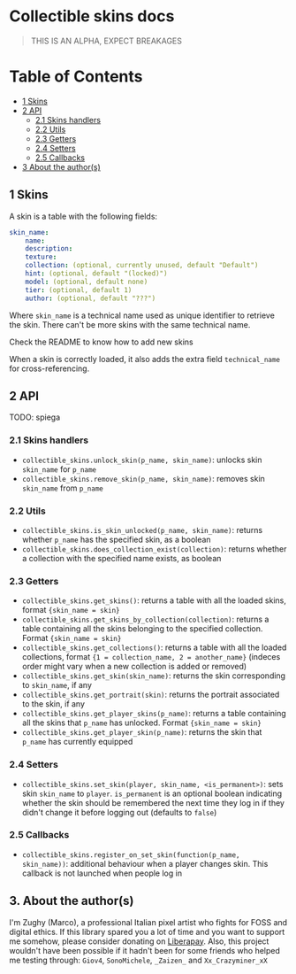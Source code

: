 # Collectible skins docs

> THIS IS AN ALPHA, EXPECT BREAKAGES

# Table of Contents
* [1 Skins](#1-skins)
* [2 API](#2-api)
    * [2.1 Skins handlers](#21-skins-handlers)
    * [2.2 Utils](#22-utils)
    * [2.3 Getters](#23-getters)
    * [2.4 Setters](#24-setters)
    * [2.5 Callbacks](#25-callbacks)
* [3 About the author(s)](#3-about-the-authors)

## 1 Skins
A skin is a table with the following fields:
```yaml
skin_name:
    name:
    description:
    texture:
    collection: (optional, currently unused, default "Default")
    hint: (optional, default "(locked)")
    model: (optional, default none)
    tier: (optional, default 1)
    author: (optional, default "???")
```

Where `skin_name` is a technical name used as unique identifier to retrieve the skin. There can't be more skins with the same technical name.

Check the README to know how to add new skins

When a skin is correctly loaded, it also adds the extra field `technical_name` for cross-referencing.

## 2 API
TODO: spiega

### 2.1 Skins handlers
* `collectible_skins.unlock_skin(p_name, skin_name)`: unlocks skin `skin_name` for `p_name`
* `collectible_skins.remove_skin(p_name, skin_name)`: removes skin `skin_name` from `p_name`

### 2.2 Utils
* `collectible_skins.is_skin_unlocked(p_name, skin_name)`: returns whether `p_name` has the specified skin, as a boolean
* `collectible_skins.does_collection_exist(collection)`: returns whether a collection with the specified name exists, as boolean

### 2.3 Getters
* `collectible_skins.get_skins()`: returns a table with all the loaded skins, format `{skin_name = skin}`
* `collectible_skins.get_skins_by_collection(collection)`: returns a table containing all the skins belonging to the specified collection. Format `{skin_name = skin}`
* `collectible_skins.get_collections()`: returns a table with all the loaded collections, format `{1 = collection_name, 2 = another_name}` (indeces order might vary when a new collection is added or removed)
* `collectible_skins.get_skin(skin_name)`: returns the skin corresponding to `skin_name`, if any
* `collectible_skins.get_portrait(skin)`: returns the portrait associated to the skin, if any
* `collectible_skins.get_player_skins(p_name)`: returns a table containing all the skins that `p_name` has unlocked. Format `{skin_name = skin}`
* `collectible_skins.get_player_skin(p_name)`: returns the skin that `p_name` has currently equipped

### 2.4 Setters
* `collectible_skins.set_skin(player, skin_name, <is_permanent>)`: sets skin `skin_name` to `player`. `is_permanent` is an optional boolean indicating whether the skin should be remembered the next time they log in if they didn't change it before logging out (defaults to `false`)

### 2.5 Callbacks
* `collectible_skins.register_on_set_skin(function(p_name, skin_name))`: additional behaviour when a player changes skin. This callback is not launched when people log in

## 3. About the author(s)
I'm Zughy (Marco), a professional Italian pixel artist who fights for FOSS and digital ethics. If this library spared you a lot of time and you want to support me somehow, please consider donating on [Liberapay](https://liberapay.com/Zughy/). Also, this project wouldn't have been possible if it hadn't been for some friends who helped me testing through: `Giov4`, `SonoMichele`, `_Zaizen_` and `Xx_Crazyminer_xX`
